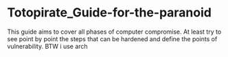 # Totopirate_Guide-for-the-paranoid
This guide aims to cover all phases of computer compromise. At least try to see point by point the steps that can be hardened and define the points of vulnerability. BTW i use arch
